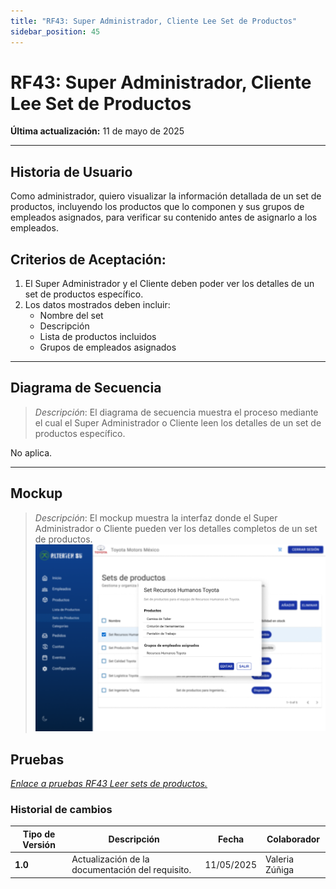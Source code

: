 ```yaml
---
title: "RF43: Super Administrador, Cliente Lee Set de Productos"
sidebar_position: 45
---
```


# RF43: Super Administrador, Cliente Lee Set de Productos

**Última actualización:** 11 de mayo de 2025

---

## Historia de Usuario

Como administrador, quiero visualizar la información detallada de un set de productos, incluyendo los productos que lo componen y sus grupos de empleados asignados, para verificar su contenido antes de asignarlo a los empleados.

## **Criterios de Aceptación:**

1. El Super Administrador y el Cliente deben poder ver los detalles de un set de productos específico.
2. Los datos mostrados deben incluir:
   - Nombre del set
   - Descripción
   - Lista de productos incluidos
   - Grupos de empleados asignados

---

## **Diagrama de Secuencia**

> _Descripción_: El diagrama de secuencia muestra el proceso mediante el cual el Super Administrador o Cliente leen los detalles de un set de productos específico.

No aplica.

---

## **Mockup**

> _Descripción_: El mockup muestra la interfaz donde el Super Administrador o Cliente pueden ver los detalles completos de un set de productos.
> ![mockup set productos](imagenes/RF43LeerSetProductos.png)

## **Pruebas**

_<u>[Enlace a pruebas RF43 Leer sets de productos.](https://docs.google.com/spreadsheets/d/1NLGwGrGA5PVOEzLaqxa8Ts1D_Ng3QzzqNKWJYUzxD-M/edit?gid=1656886373#gid=1656886373)</u>_

### Historial de cambios

| **Tipo de Versión** | **Descripción**                                  | **Fecha**  | **Colaborador** |
| ------------------- | ------------------------------------------------ | ---------- | --------------- |
| **1.0**             | Actualización de la documentación del requisito. | 11/05/2025 | Valeria Zúñiga  |
